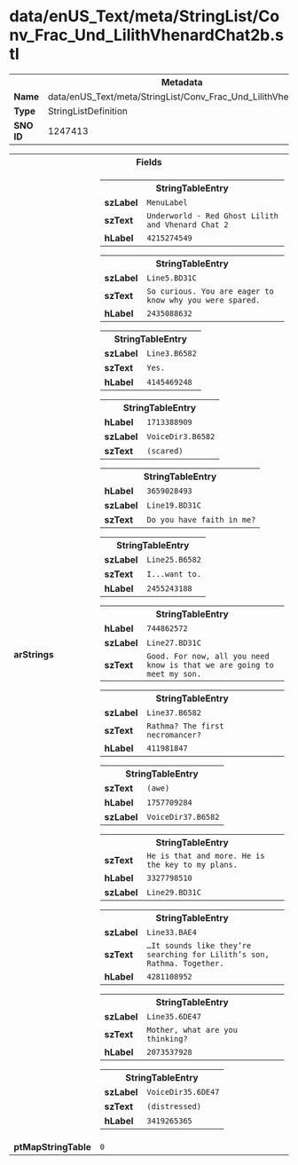 <h1>data/enUS_Text/meta/StringList/Conv_Frac_Und_LilithVhenardChat2b.stl</h1><table><tr><th colspan="100%">Metadata</th></tr><tr><td><b>Name</b></td><td>data/enUS_Text/meta/StringList/Conv_Frac_Und_LilithVhenardChat2b.stl</td></tr><tr><td><b>Type</b></td><td>StringListDefinition</td></tr><tr><td><b>SNO ID</b></td><td>1247413</td></tr></table>

<table><tr><th colspan="100%">Fields</th></tr><tr><td><b>arStrings</b></td><td><table><tr><th colspan="100%">StringTableEntry</th></tr><tr><td><b>szLabel</b></td><td><code>MenuLabel</code></td></tr><tr><td><b>szText</b></td><td><code>Underworld - Red Ghost Lilith and Vhenard Chat 2</code></td></tr><tr><td><b>hLabel</b></td><td><code>4215274549</code></td></tr></table>


<table><tr><th colspan="100%">StringTableEntry</th></tr><tr><td><b>szLabel</b></td><td><code>Line5.BD31C</code></td></tr><tr><td><b>szText</b></td><td><code>So curious. You are eager to know why you were spared.</code></td></tr><tr><td><b>hLabel</b></td><td><code>2435088632</code></td></tr></table>


<table><tr><th colspan="100%">StringTableEntry</th></tr><tr><td><b>szLabel</b></td><td><code>Line3.B6582</code></td></tr><tr><td><b>szText</b></td><td><code>Yes.</code></td></tr><tr><td><b>hLabel</b></td><td><code>4145469248</code></td></tr></table>


<table><tr><th colspan="100%">StringTableEntry</th></tr><tr><td><b>hLabel</b></td><td><code>1713388909</code></td></tr><tr><td><b>szLabel</b></td><td><code>VoiceDir3.B6582</code></td></tr><tr><td><b>szText</b></td><td><code>(scared) </code></td></tr></table>


<table><tr><th colspan="100%">StringTableEntry</th></tr><tr><td><b>hLabel</b></td><td><code>3659028493</code></td></tr><tr><td><b>szLabel</b></td><td><code>Line19.BD31C</code></td></tr><tr><td><b>szText</b></td><td><code>Do you have faith in me?</code></td></tr></table>


<table><tr><th colspan="100%">StringTableEntry</th></tr><tr><td><b>szLabel</b></td><td><code>Line25.B6582</code></td></tr><tr><td><b>szText</b></td><td><code>I...want to.</code></td></tr><tr><td><b>hLabel</b></td><td><code>2455243188</code></td></tr></table>


<table><tr><th colspan="100%">StringTableEntry</th></tr><tr><td><b>hLabel</b></td><td><code>744862572</code></td></tr><tr><td><b>szLabel</b></td><td><code>Line27.BD31C</code></td></tr><tr><td><b>szText</b></td><td><code>Good. For now, all you need know is that we are going to meet my son.</code></td></tr></table>


<table><tr><th colspan="100%">StringTableEntry</th></tr><tr><td><b>szLabel</b></td><td><code>Line37.B6582</code></td></tr><tr><td><b>szText</b></td><td><code>Rathma? The first necromancer?</code></td></tr><tr><td><b>hLabel</b></td><td><code>411981847</code></td></tr></table>


<table><tr><th colspan="100%">StringTableEntry</th></tr><tr><td><b>szText</b></td><td><code>(awe) </code></td></tr><tr><td><b>hLabel</b></td><td><code>1757709284</code></td></tr><tr><td><b>szLabel</b></td><td><code>VoiceDir37.B6582</code></td></tr></table>


<table><tr><th colspan="100%">StringTableEntry</th></tr><tr><td><b>szText</b></td><td><code>He is that and more. He is the key to my plans.</code></td></tr><tr><td><b>hLabel</b></td><td><code>3327798510</code></td></tr><tr><td><b>szLabel</b></td><td><code>Line29.BD31C</code></td></tr></table>


<table><tr><th colspan="100%">StringTableEntry</th></tr><tr><td><b>szLabel</b></td><td><code>Line33.BAE4</code></td></tr><tr><td><b>szText</b></td><td><code>…It sounds like they’re searching for Lilith’s son, Rathma. Together.</code></td></tr><tr><td><b>hLabel</b></td><td><code>4281108952</code></td></tr></table>


<table><tr><th colspan="100%">StringTableEntry</th></tr><tr><td><b>szLabel</b></td><td><code>Line35.6DE47</code></td></tr><tr><td><b>szText</b></td><td><code>Mother, what are you thinking?</code></td></tr><tr><td><b>hLabel</b></td><td><code>2073537928</code></td></tr></table>


<table><tr><th colspan="100%">StringTableEntry</th></tr><tr><td><b>szLabel</b></td><td><code>VoiceDir35.6DE47</code></td></tr><tr><td><b>szText</b></td><td><code>(distressed) </code></td></tr><tr><td><b>hLabel</b></td><td><code>3419265365</code></td></tr></table>


</td></tr><tr><td><b>ptMapStringTable</b></td><td><code>0</code></td></tr></table>

